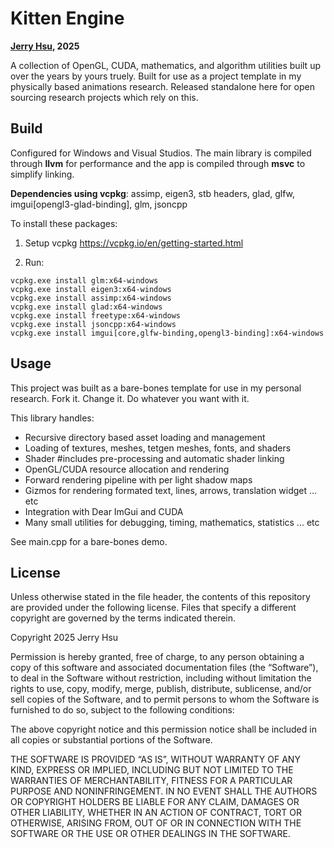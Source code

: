 # Kitten Engine
**[Jerry Hsu](https://jerryhsu.io), 2025**

A collection of OpenGL, CUDA, mathematics, and algorithm utilities built up over the years by yours truely.
Built for use as a project template in my physically based animations research. 
Released standalone here for open sourcing research projects which rely on this.

## Build
Configured for Windows and Visual Studios. 
The main library is compiled through **llvm** for performance and the app is compiled through **msvc** to simplify linking.

**Dependencies using vcpkg**: assimp, eigen3, stb headers, glad, glfw, imgui[opengl3-glad-binding], glm, jsoncpp

To install these packages:

1. Setup vcpkg https://vcpkg.io/en/getting-started.html

2. Run:
```
vcpkg.exe install glm:x64-windows
vcpkg.exe install eigen3:x64-windows
vcpkg.exe install assimp:x64-windows
vcpkg.exe install glad:x64-windows
vcpkg.exe install freetype:x64-windows
vcpkg.exe install jsoncpp:x64-windows
vcpkg.exe install imgui[core,glfw-binding,opengl3-binding]:x64-windows
```

## Usage
This project was built as a bare-bones template for use in my personal research. 
Fork it. Change it. Do whatever you want with it. 

This library handles:
* Recursive directory based asset loading and management
* Loading of textures, meshes, tetgen meshes, fonts, and shaders
* Shader #includes pre-processing and automatic shader linking 
* OpenGL/CUDA resource allocation and rendering
* Forward rendering pipeline with per light shadow maps
* Gizmos for rendering formated text, lines, arrows, translation widget ... etc 
* Integration with Dear ImGui and CUDA
* Many small utilities for debugging, timing, mathematics, statistics ... etc

See main.cpp for a bare-bones demo.

## License
Unless otherwise stated in the file header, the contents of this repository are provided under the following license. Files that specify a different copyright are governed by the terms indicated therein.

Copyright 2025 Jerry Hsu

Permission is hereby granted, free of charge, to any person obtaining a copy of this software and associated documentation files (the “Software”), to deal in the Software without restriction, including without limitation the rights to use, copy, modify, merge, publish, distribute, sublicense, and/or sell copies of the Software, and to permit persons to whom the Software is furnished to do so, subject to the following conditions:

The above copyright notice and this permission notice shall be included in all copies or substantial portions of the Software.

THE SOFTWARE IS PROVIDED “AS IS”, WITHOUT WARRANTY OF ANY KIND, EXPRESS OR IMPLIED, INCLUDING BUT NOT LIMITED TO THE WARRANTIES OF MERCHANTABILITY, FITNESS FOR A PARTICULAR PURPOSE AND NONINFRINGEMENT. IN NO EVENT SHALL THE AUTHORS OR COPYRIGHT HOLDERS BE LIABLE FOR ANY CLAIM, DAMAGES OR OTHER LIABILITY, WHETHER IN AN ACTION OF CONTRACT, TORT OR OTHERWISE, ARISING FROM, OUT OF OR IN CONNECTION WITH THE SOFTWARE OR THE USE OR OTHER DEALINGS IN THE SOFTWARE.
